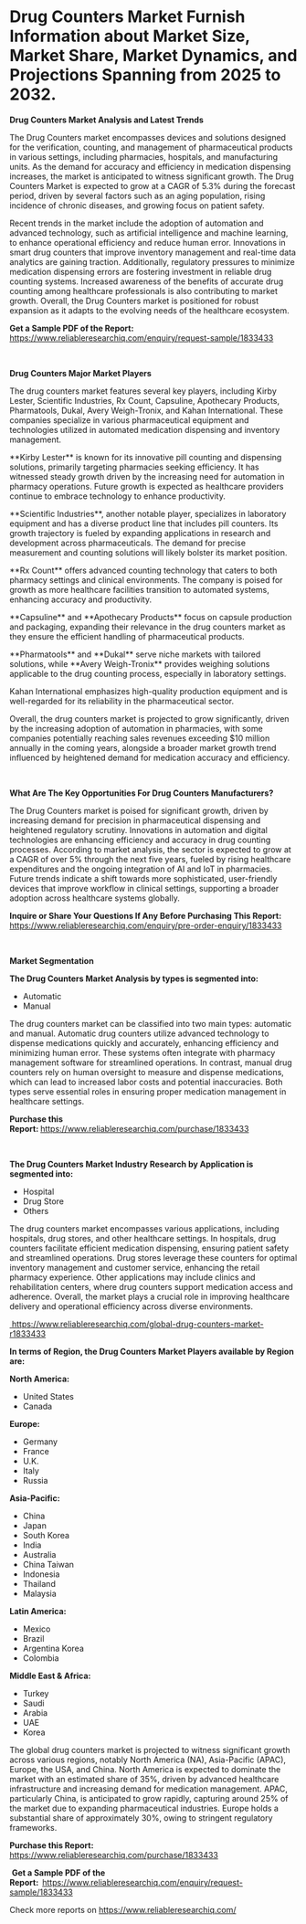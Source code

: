<p><h1>Drug Counters Market Furnish Information about Market Size, Market Share, Market Dynamics, and Projections Spanning from 2025 to 2032.</h1></p><p><strong>Drug Counters Market Analysis and Latest Trends</strong></p>
<p><p>The Drug Counters market encompasses devices and solutions designed for the verification, counting, and management of pharmaceutical products in various settings, including pharmacies, hospitals, and manufacturing units. As the demand for accuracy and efficiency in medication dispensing increases, the market is anticipated to witness significant growth. The Drug Counters Market is expected to grow at a CAGR of 5.3% during the forecast period, driven by several factors such as an aging population, rising incidence of chronic diseases, and growing focus on patient safety.</p><p>Recent trends in the market include the adoption of automation and advanced technology, such as artificial intelligence and machine learning, to enhance operational efficiency and reduce human error. Innovations in smart drug counters that improve inventory management and real-time data analytics are gaining traction. Additionally, regulatory pressures to minimize medication dispensing errors are fostering investment in reliable drug counting systems. Increased awareness of the benefits of accurate drug counting among healthcare professionals is also contributing to market growth. Overall, the Drug Counters market is positioned for robust expansion as it adapts to the evolving needs of the healthcare ecosystem.</p></p>
<p><strong>Get a Sample PDF of the Report:&nbsp;</strong> <a href="https://www.reliableresearchiq.com/enquiry/request-sample/1833433?utm_campaign=2730&utm_medium=2&utm_source=Github&utm_content=ia&utm_term=26032025&utm_id=drug-counters">https://www.reliableresearchiq.com/enquiry/request-sample/1833433</a></p>
<p>&nbsp;</p>
<p><strong>Drug Counters Major Market Players</strong></p>
<p><p>The drug counters market features several key players, including Kirby Lester, Scientific Industries, Rx Count, Capsuline, Apothecary Products, Pharmatools, Dukal, Avery Weigh-Tronix, and Kahan International. These companies specialize in various pharmaceutical equipment and technologies utilized in automated medication dispensing and inventory management.</p><p>**Kirby Lester** is known for its innovative pill counting and dispensing solutions, primarily targeting pharmacies seeking efficiency. It has witnessed steady growth driven by the increasing need for automation in pharmacy operations. Future growth is expected as healthcare providers continue to embrace technology to enhance productivity.</p><p>**Scientific Industries**, another notable player, specializes in laboratory equipment and has a diverse product line that includes pill counters. Its growth trajectory is fueled by expanding applications in research and development across pharmaceuticals. The demand for precise measurement and counting solutions will likely bolster its market position.</p><p>**Rx Count** offers advanced counting technology that caters to both pharmacy settings and clinical environments. The company is poised for growth as more healthcare facilities transition to automated systems, enhancing accuracy and productivity.</p><p>**Capsuline** and **Apothecary Products** focus on capsule production and packaging, expanding their relevance in the drug counters market as they ensure the efficient handling of pharmaceutical products.</p><p>**Pharmatools** and **Dukal** serve niche markets with tailored solutions, while **Avery Weigh-Tronix** provides weighing solutions applicable to the drug counting process, especially in laboratory settings. </p><p>Kahan International emphasizes high-quality production equipment and is well-regarded for its reliability in the pharmaceutical sector.</p><p>Overall, the drug counters market is projected to grow significantly, driven by the increasing adoption of automation in pharmacies, with some companies potentially reaching sales revenues exceeding $10 million annually in the coming years, alongside a broader market growth trend influenced by heightened demand for medication accuracy and efficiency.</p></p>
<p>&nbsp;</p>
<p><strong>What Are The Key Opportunities For Drug Counters Manufacturers?</strong></p>
<p><p>The Drug Counters market is poised for significant growth, driven by increasing demand for precision in pharmaceutical dispensing and heightened regulatory scrutiny. Innovations in automation and digital technologies are enhancing efficiency and accuracy in drug counting processes. According to market analysis, the sector is expected to grow at a CAGR of over 5% through the next five years, fueled by rising healthcare expenditures and the ongoing integration of AI and IoT in pharmacies. Future trends indicate a shift towards more sophisticated, user-friendly devices that improve workflow in clinical settings, supporting a broader adoption across healthcare systems globally.</p></p>
<p><strong>Inquire or Share Your Questions If Any Before Purchasing This Report:</strong> <a href="https://www.reliableresearchiq.com/enquiry/pre-order-enquiry/1833433?utm_campaign=2730&utm_medium=2&utm_source=Github&utm_content=ia&utm_term=26032025&utm_id=drug-counters">https://www.reliableresearchiq.com/enquiry/pre-order-enquiry/1833433</a></p>
<p>&nbsp;</p>
<p><strong>Market Segmentation</strong></p>
<p><strong>The Drug Counters Market Analysis by types is segmented into:</strong></p>
<p><ul><li>Automatic</li><li>Manual</li></ul></p>
<p><p>The drug counters market can be classified into two main types: automatic and manual. Automatic drug counters utilize advanced technology to dispense medications quickly and accurately, enhancing efficiency and minimizing human error. These systems often integrate with pharmacy management software for streamlined operations. In contrast, manual drug counters rely on human oversight to measure and dispense medications, which can lead to increased labor costs and potential inaccuracies. Both types serve essential roles in ensuring proper medication management in healthcare settings.</p></p>
<p><strong>Purchase this Report:&nbsp;</strong><a href="https://www.reliableresearchiq.com/purchase/1833433?utm_campaign=2730&utm_medium=2&utm_source=Github&utm_content=ia&utm_term=26032025&utm_id=drug-counters">https://www.reliableresearchiq.com/purchase/1833433</a></p>
<p>&nbsp;</p>
<p><strong>The Drug Counters Market Industry Research by Application is segmented into:</strong></p>
<p><ul><li>Hospital</li><li>Drug Store</li><li>Others</li></ul></p>
<p><p>The drug counters market encompasses various applications, including hospitals, drug stores, and other healthcare settings. In hospitals, drug counters facilitate efficient medication dispensing, ensuring patient safety and streamlined operations. Drug stores leverage these counters for optimal inventory management and customer service, enhancing the retail pharmacy experience. Other applications may include clinics and rehabilitation centers, where drug counters support medication access and adherence. Overall, the market plays a crucial role in improving healthcare delivery and operational efficiency across diverse environments.</p></p>
<p><a href="https://www.reliableresearchiq.com/global-drug-counters-market-r1833433?utm_campaign=2730&utm_medium=2&utm_source=Github&utm_content=ia&utm_term=26032025&utm_id=drug-counters">&nbsp;https://www.reliableresearchiq.com/global-drug-counters-market-r1833433</a></p>
<p><strong>In terms of Region, the Drug Counters Market Players available by Region are:</strong></p>
<p>
    <p> <strong> North America: </strong>
        <ul>
            <li>United States</li>
            <li>Canada</li>
        </ul>
        </p> 
    <p> <strong> Europe: </strong>
        <ul>
            <li>Germany</li>
            <li>France</li>
            <li>U.K.</li>
            <li>Italy</li>
            <li>Russia</li>
        </ul>
        </p> 
    <p> <strong> Asia-Pacific: </strong>
        <ul>
            <li>China</li>
            <li>Japan</li>
            <li>South Korea</li>
            <li>India</li>
            <li>Australia</li>
            <li>China Taiwan</li>
            <li>Indonesia</li>
            <li>Thailand</li>
            <li>Malaysia</li>
        </ul>
        </p> 
    <p> <strong> Latin America: </strong>
        <ul>
            <li>Mexico</li>
            <li>Brazil</li>
            <li>Argentina Korea</li>
            <li>Colombia</li>
        </ul>
        </p> 
    <p> <strong> Middle East & Africa: </strong>
        <ul>
            <li>Turkey</li>
            <li>Saudi</li>
            <li>Arabia</li>
            <li>UAE</li>
            <li>Korea</li>
        </ul>
    </p>
    </p>
<p><p>The global drug counters market is projected to witness significant growth across various regions, notably North America (NA), Asia-Pacific (APAC), Europe, the USA, and China. North America is expected to dominate the market with an estimated share of 35%, driven by advanced healthcare infrastructure and increasing demand for medication management. APAC, particularly China, is anticipated to grow rapidly, capturing around 25% of the market due to expanding pharmaceutical industries. Europe holds a substantial share of approximately 30%, owing to stringent regulatory frameworks.</p></p>
<p><strong>Purchase this Report: </strong><a href="https://www.reliableresearchiq.com/purchase/1833433?utm_campaign=2730&utm_medium=2&utm_source=Github&utm_content=ia&utm_term=26032025&utm_id=drug-counters">https://www.reliableresearchiq.com/purchase/1833433</a></p>
<p>&nbsp;<strong>Get a Sample PDF of the Report:&nbsp;&nbsp;</strong><a href="https://www.reliableresearchiq.com/enquiry/request-sample/1833433?utm_campaign=2730&utm_medium=2&utm_source=Github&utm_content=ia&utm_term=26032025&utm_id=drug-counters">https://www.reliableresearchiq.com/enquiry/request-sample/1833433</a></p>
<p><strong></strong></p>
<p>Check more reports on <a href="https://www.reliableresearchiq.com/?utm_campaign=2730&utm_medium=2&utm_source=Github&utm_content=ia&utm_term=26032025&utm_id=drug-counters">https://www.reliableresearchiq.com/</a></p>